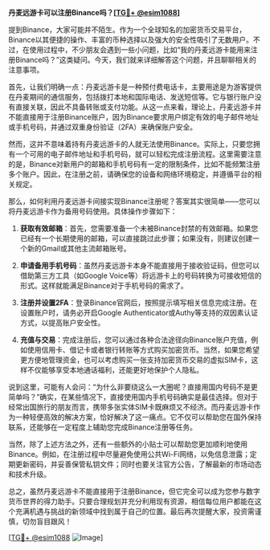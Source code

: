 **丹麦远游卡可以注册Binance吗？[[TG💪+ @esim1088](https://t.me/s/esim1088)]**

提到Binance，大家可能并不陌生。作为一个全球知名的加密货币交易平台，Binance以其便捷的操作、丰富的币种选择以及强大的安全性吸引了无数用户。不过，在使用过程中，不少朋友会遇到一些小问题，比如“我的丹麦远游卡能用来注册Binance吗？”这类疑问。今天，我们就来详细解答这个问题，并且聊聊相关的注意事项。

首先，让我们明确一点：丹麦远游卡是一种预付费电话卡，主要用途是为游客提供在丹麦期间的通信服务，包括拨打本地和国际电话、发送短信等。它与银行账户没有直接关联，因此不具备转账或支付功能。从这一点来看，理论上，丹麦远游卡并不能直接用于注册Binance账户，因为Binance要求用户绑定有效的电子邮件地址或手机号码，并通过双重身份验证（2FA）来确保账户安全。

然而，这并不意味着持有丹麦远游卡的人就无法使用Binance。实际上，只要您拥有一个可用的电子邮件地址和手机号码，就可以轻松完成注册流程。这里需要注意的是，Binance对新用户的邮箱和手机号码有一定的限制条件，比如不能频繁注册多个账户。因此，在注册之前，请确保您的设备和网络环境稳定，并遵循平台的相关规定。

那么，如何利用丹麦远游卡间接实现Binance注册呢？答案其实很简单——您可以将丹麦远游卡作为备用号码使用。具体操作步骤如下：

1. **获取有效邮箱**：首先，您需要准备一个未被Binance封禁的有效邮箱。如果您已经有一个长期使用的邮箱，可以直接跳过此步骤；如果没有，则建议创建一个新的Gmail或其他主流邮箱账号。
   
2. **申请备用手机号码**：虽然丹麦远游卡本身不能直接用于接收验证码，但您可以借助第三方工具（如Google Voice等）将远游卡上的号码转换为可接收短信的形式。这样就能满足Binance对于手机号码的需求了。
   
3. **注册并设置2FA**：登录Binance官网后，按照提示填写相关信息完成注册。在设置账户时，请务必开启Google Authenticator或Authy等支持的双因素认证方式，以提高账户安全性。

4. **充值与交易**：完成注册后，您可以通过各种合法途径向Binance账户充值，例如使用信用卡、借记卡或者银行转账等方式购买加密货币。当然，如果您希望更方便地管理资金，也可以考虑购买一张支持加密货币交易的虚拟SIM卡，这样不仅能够享受本地通话福利，还能更好地保护个人隐私。

说到这里，可能有人会问：“为什么非要绕这么一大圈呢？直接用国内号码不是更简单吗？”确实，在某些情况下，直接使用国内手机号码确实是最佳选择。但对于经常出国旅行的朋友而言，携带多张实体SIM卡既麻烦又不经济。而丹麦远游卡作为一种轻便高效的解决方案，恰好解决了这一痛点。它不仅可以帮助您在国外保持联系，还能够在一定程度上辅助您完成Binance注册等任务。

当然，除了上述方法之外，还有一些额外的小贴士可以帮助您更加顺利地使用Binance。例如，在注册过程中尽量避免使用公共Wi-Fi网络，以免信息泄露；定期更新密码，并妥善保管私钥文件；同时也要关注官方公告，了解最新的市场动态和技术升级。

总之，虽然丹麦远游卡不能直接用于注册Binance，但它完全可以成为您参与数字货币世界的得力助手。只要合理规划并充分利用现有资源，相信每位用户都能在这个充满机遇与挑战的新领域中找到属于自己的位置。最后再次提醒大家，投资需谨慎，切勿盲目跟风！

[[TG💪+ @esim1088](https://t.me/s/esim1088) ![Image](https://i.postimg.cc/4NQfJmqS/Snipaste-2025-05-13-00-14-12.png)]